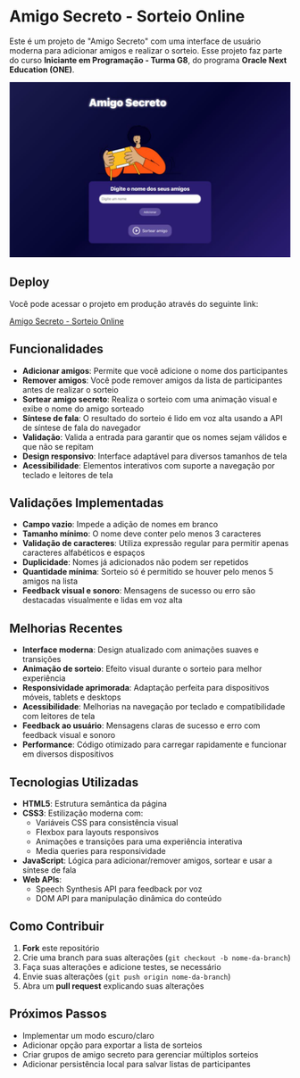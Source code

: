# Amigo Secreto - Sorteio Online

Este é um projeto de "Amigo Secreto" com uma interface de usuário moderna para adicionar amigos e realizar o sorteio. Esse projeto faz parte do curso **Iniciante em Programação - Turma G8**, do programa **Oracle Next Education (ONE)**.

![Exemplo de Amigo Secreto](assets/amigo-secret.png)

## Deploy

Você pode acessar o projeto em produção através do seguinte link:

[Amigo Secreto - Sorteio Online](https://amigo-secreto-challenger.vercel.app/)

## Funcionalidades

- **Adicionar amigos**: Permite que você adicione o nome dos participantes
- **Remover amigos**: Você pode remover amigos da lista de participantes antes de realizar o sorteio
- **Sortear amigo secreto**: Realiza o sorteio com uma animação visual e exibe o nome do amigo sorteado
- **Síntese de fala**: O resultado do sorteio é lido em voz alta usando a API de síntese de fala do navegador
- **Validação**: Valida a entrada para garantir que os nomes sejam válidos e que não se repitam
- **Design responsivo**: Interface adaptável para diversos tamanhos de tela
- **Acessibilidade**: Elementos interativos com suporte a navegação por teclado e leitores de tela

## Validações Implementadas

- **Campo vazio**: Impede a adição de nomes em branco
- **Tamanho mínimo**: O nome deve conter pelo menos 3 caracteres
- **Validação de caracteres**: Utiliza expressão regular para permitir apenas caracteres alfabéticos e espaços
- **Duplicidade**: Nomes já adicionados não podem ser repetidos
- **Quantidade mínima**: Sorteio só é permitido se houver pelo menos 5 amigos na lista
- **Feedback visual e sonoro**: Mensagens de sucesso ou erro são destacadas visualmente e lidas em voz alta

## Melhorias Recentes

- **Interface moderna**: Design atualizado com animações suaves e transições
- **Animação de sorteio**: Efeito visual durante o sorteio para melhor experiência
- **Responsividade aprimorada**: Adaptação perfeita para dispositivos móveis, tablets e desktops
- **Acessibilidade**: Melhorias na navegação por teclado e compatibilidade com leitores de tela
- **Feedback ao usuário**: Mensagens claras de sucesso e erro com feedback visual e sonoro
- **Performance**: Código otimizado para carregar rapidamente e funcionar em diversos dispositivos

## Tecnologias Utilizadas

- **HTML5**: Estrutura semântica da página
- **CSS3**: Estilização moderna com:
  - Variáveis CSS para consistência visual
  - Flexbox para layouts responsivos
  - Animações e transições para uma experiência interativa
  - Media queries para responsividade
- **JavaScript**: Lógica para adicionar/remover amigos, sortear e usar a síntese de fala
- **Web APIs**:
  - Speech Synthesis API para feedback por voz
  - DOM API para manipulação dinâmica do conteúdo

## Como Contribuir

1. **Fork** este repositório
2. Crie uma branch para suas alterações (`git checkout -b nome-da-branch`)
3. Faça suas alterações e adicione testes, se necessário
4. Envie suas alterações (`git push origin nome-da-branch`)
5. Abra um **pull request** explicando suas alterações

## Próximos Passos

- Implementar um modo escuro/claro
- Adicionar opção para exportar a lista de sorteios
- Criar grupos de amigo secreto para gerenciar múltiplos sorteios
- Adicionar persistência local para salvar listas de participantes